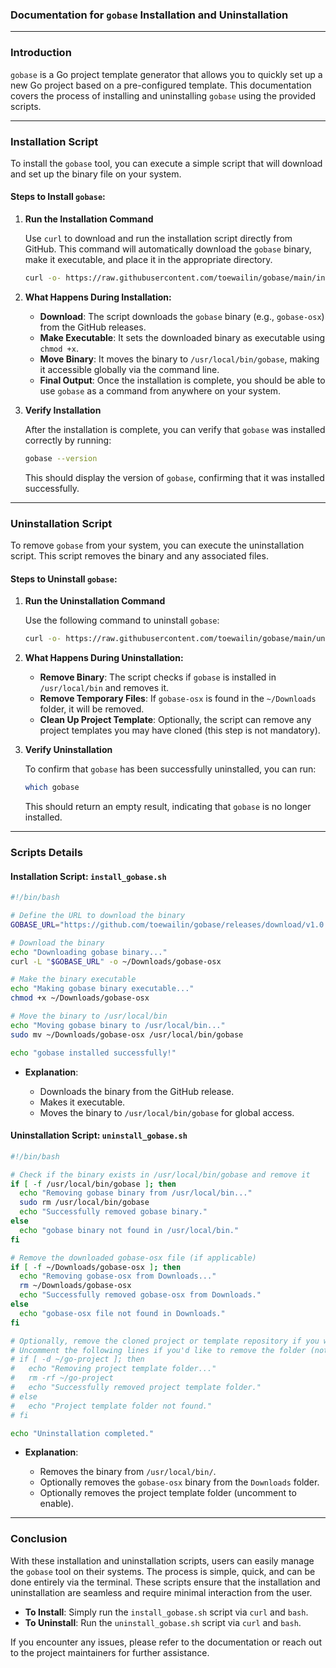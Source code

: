 ### **Documentation for `gobase` Installation and Uninstallation**

---

### **Introduction**

`gobase` is a Go project template generator that allows you to quickly set up a new Go project based on a pre-configured template. This documentation covers the process of installing and uninstalling `gobase` using the provided scripts.

---

### **Installation Script**

To install the `gobase` tool, you can execute a simple script that will download and set up the binary file on your system.

#### **Steps to Install `gobase`:**

1. **Run the Installation Command**

   Use `curl` to download and run the installation script directly from GitHub. This command will automatically download the `gobase` binary, make it executable, and place it in the appropriate directory.

   ```bash
   curl -o- https://raw.githubusercontent.com/toewailin/gobase/main/install_gobase.sh | bash
   ```

2. **What Happens During Installation:**

   * **Download**: The script downloads the `gobase` binary (e.g., `gobase-osx`) from the GitHub releases.
   * **Make Executable**: It sets the downloaded binary as executable using `chmod +x`.
   * **Move Binary**: It moves the binary to `/usr/local/bin/gobase`, making it accessible globally via the command line.
   * **Final Output**: Once the installation is complete, you should be able to use `gobase` as a command from anywhere on your system.

3. **Verify Installation**

   After the installation is complete, you can verify that `gobase` was installed correctly by running:

   ```bash
   gobase --version
   ```

   This should display the version of `gobase`, confirming that it was installed successfully.

---

### **Uninstallation Script**

To remove `gobase` from your system, you can execute the uninstallation script. This script removes the binary and any associated files.

#### **Steps to Uninstall `gobase`:**

1. **Run the Uninstallation Command**

   Use the following command to uninstall `gobase`:

   ```bash
   curl -o- https://raw.githubusercontent.com/toewailin/gobase/main/uninstall_gobase.sh | bash
   ```

2. **What Happens During Uninstallation:**

   * **Remove Binary**: The script checks if `gobase` is installed in `/usr/local/bin` and removes it.
   * **Remove Temporary Files**: If `gobase-osx` is found in the `~/Downloads` folder, it will be removed.
   * **Clean Up Project Template**: Optionally, the script can remove any project templates you may have cloned (this step is not mandatory).

3. **Verify Uninstallation**

   To confirm that `gobase` has been successfully uninstalled, you can run:

   ```bash
   which gobase
   ```

   This should return an empty result, indicating that `gobase` is no longer installed.

---

### **Scripts Details**

#### **Installation Script: `install_gobase.sh`**

```bash
#!/bin/bash

# Define the URL to download the binary
GOBASE_URL="https://github.com/toewailin/gobase/releases/download/v1.0.0-alpha/gobase-osx"

# Download the binary
echo "Downloading gobase binary..."
curl -L "$GOBASE_URL" -o ~/Downloads/gobase-osx

# Make the binary executable
echo "Making gobase binary executable..."
chmod +x ~/Downloads/gobase-osx

# Move the binary to /usr/local/bin
echo "Moving gobase binary to /usr/local/bin..."
sudo mv ~/Downloads/gobase-osx /usr/local/bin/gobase

echo "gobase installed successfully!"
```

* **Explanation**:

  * Downloads the binary from the GitHub release.
  * Makes it executable.
  * Moves the binary to `/usr/local/bin/gobase` for global access.

#### **Uninstallation Script: `uninstall_gobase.sh`**

```bash
#!/bin/bash

# Check if the binary exists in /usr/local/bin/gobase and remove it
if [ -f /usr/local/bin/gobase ]; then
  echo "Removing gobase binary from /usr/local/bin..."
  sudo rm /usr/local/bin/gobase
  echo "Successfully removed gobase binary."
else
  echo "gobase binary not found in /usr/local/bin."
fi

# Remove the downloaded gobase-osx file (if applicable)
if [ -f ~/Downloads/gobase-osx ]; then
  echo "Removing gobase-osx from Downloads..."
  rm ~/Downloads/gobase-osx
  echo "Successfully removed gobase-osx from Downloads."
else
  echo "gobase-osx file not found in Downloads."
fi

# Optionally, remove the cloned project or template repository if you want to clean up
# Uncomment the following lines if you'd like to remove the folder (not necessary in every case)
# if [ -d ~/go-project ]; then
#   echo "Removing project template folder..."
#   rm -rf ~/go-project
#   echo "Successfully removed project template folder."
# else
#   echo "Project template folder not found."
# fi

echo "Uninstallation completed."
```

* **Explanation**:

  * Removes the binary from `/usr/local/bin/`.
  * Optionally removes the `gobase-osx` binary from the `Downloads` folder.
  * Optionally removes the project template folder (uncomment to enable).

---

### **Conclusion**

With these installation and uninstallation scripts, users can easily manage the `gobase` tool on their systems. The process is simple, quick, and can be done entirely via the terminal. These scripts ensure that the installation and uninstallation are seamless and require minimal interaction from the user.

* **To Install**: Simply run the `install_gobase.sh` script via `curl` and `bash`.
* **To Uninstall**: Run the `uninstall_gobase.sh` script via `curl` and `bash`.

If you encounter any issues, please refer to the documentation or reach out to the project maintainers for further assistance.
